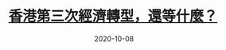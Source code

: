 ---
layout: post
title: <a href='https://www.master-insight.com/%e9%a6%99%e6%b8%af%e7%ac%ac%e4%b8%89%e6%ac%a1%e7%b6%93%e6%bf%9f%e8%bd%89%e5%9e%8b%ef%bc%8c%e9%82%84%e7%ad%89%e4%bb%80%e9%ba%bc%ef%bc%9f/' target="_blank">香港第三次經濟轉型，還等什麼？</a> 
date:  2020-10-08 
description: 筆者認為，繼1960年代本地經濟轉型至製造業為主導，及1990年代再轉型至金融地產物流等服務業後，必須進行第三次經濟轉型，切勿重蹈2003年沙士後的覆轍，靠旅遊及地產帶動復甦，錯失良機。
tags: 香港經濟重新定位 香港再工業化
categories: chinese
---